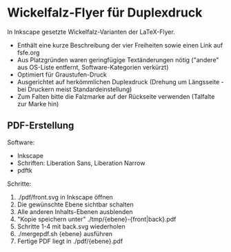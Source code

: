 Wickelfalz-Flyer für Duplexdruck
================================

In Inkscape gesetzte Wickelfalz-Varianten der LaTeX-Flyer.

* Enthält eine kurze Beschreibung der vier Freiheiten sowie einen Link auf fsfe.org
* Aus Platzgründen waren geringfügige Textänderungen nötig ("andere" aus OS-Liste entfernt, Software-Kategorien verkürzt)
* Optimiert für Graustufen-Druck
* Ausgerichtet auf herkömmlichen Duplexdruck (Drehung um Längsseite - bei Druckern meist Standardeinstellung)
* Zum Falten bitte die Falzmarke auf der Rückseite verwenden (Talfalte zur Marke hin)

PDF-Erstellung
--------------

Software:

* Inkscape
* Schriften: Liberation Sans, Liberation Narrow
* pdftk

Schritte:

1. ./pdf/front.svg in Inkscape öffnen
2. Die gewünschte Ebene sichtbar schalten
3. Alle anderen Inhalts-Ebenen ausblenden
4. "Kopie speichern unter" ./tmp/{ebene}-{front|back}.pdf
5. Schritte 1-4 mit back.svg wiederholen
6. ./mergepdf.sh {ebene} ausführen
7. Fertige PDF liegt in ./pdf/{ebene}.pdf
